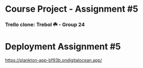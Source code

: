 # Course Project - Assignment #5
### Trello clone: Trebol ☘️ - Group 24

# Deployment Assignment #5
https://plankton-app-bf93b.ondigitalocean.app/

